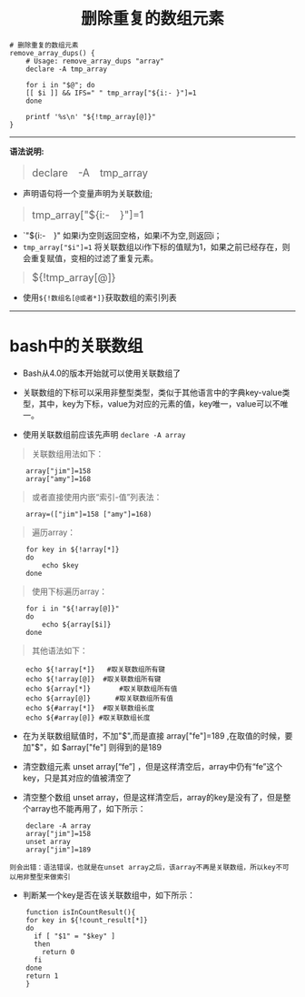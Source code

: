 # <font face="楷体"><center>删除重复的数组元素</center></font> #

```shell
# 删除重复的数组元素
remove_array_dups() {
    # Usage: remove_array_dups "array"
    declare -A tmp_array

    for i in "$@"; do
	[[ $i ]] && IFS=" " tmp_array["${i:- }"]=1
    done

    printf '%s\n' "${!tmp_array[@]}"
}
```
<tr></tr>
<tr></tr>
<tr></tr>
<tr></tr>
<tr></tr>


----------   

**语法说明:**


> <font size=4>declare　-A　tmp_array</font>

- 声明语句将一个变量声明为关联数组;


> <font size=4>tmp_array["${i:-　}"]=1</font>

- `"${i:-　}" 如果i为空则返回空格，如果i不为空,则返回i；
- `tmp_array["$i"]=1` 将关联数组以i作下标的值赋为1，如果之前已经存在，则会重复赋值，变相的过滤了重复元素。


> <font size=4>${!tmp_array[@]}</font>

- 使用`${!数组名[@或者*]}`获取数组的索引列表

---------- 

# bash中的关联数组 #



- Bash从4.0的版本开始就可以使用关联数组了

- 关联数组的下标可以采用非整型类型，类似于其他语言中的字典key-value类型，其中，key为下标，value为对应的元素的值，key唯一，value可以不唯一。


- 使用关联数组前应该先声明 `declare -A array`


> 关联数组用法如下：

```shell
	array["jim"]=158
	array["amy"]=168
```

> 或者直接使用内嵌“索引-值”列表法：

```shell
	array=(["jim"]=158 ["amy"]=168)
```


> 遍历array：

```shell
	for key in ${!array[*]}
	do
	    echo $key
	done
```

> 使用下标遍历array：

```shell
	for i in "${!array[@]}"
	do
	    echo ${array[$i]}
	done
```

> 其他语法如下：

```shell
	echo ${!array[*]}   #取关联数组所有键
	echo ${!array[@]}  #取关联数组所有键
	echo ${array[*]}       #取关联数组所有值
	echo ${array[@]}      #取关联数组所有值
	echo ${#array[*]}  #取关联数组长度
	echo ${#array[@]} #取关联数组长度
```


- 在为关联数组赋值时，不加"$",而是直接 array["fe"]=189 ,在取值的时候，要加"$"，如 $array["fe"] 则得到的是189

- 清空数组元素 unset array[“fe”] ，但是这样清空后，array中仍有“fe”这个key，只是其对应的值被清空了


- 清空整个数组 unset array，但是这样清空后，array的key是没有了，但是整个array也不能再用了，如下所示：

```shell	
	declare -A array
	array["jim"]=158
	unset array
	array["jim"]=189
```

	则会出错：语法错误，也就是在unset array之后，该array不再是关联数组，所以key不可以用非整型来做索引



- 判断某一个key是否在该关联数组中，如下所示：

```shell
	function isInCountResult(){
	for key in ${!count_result[*]}
	do
	  if [ "$1" = "$key" ]
	  then
	    return 0
	  fi
	done
	return 1
	}
```

